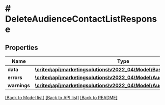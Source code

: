 # # DeleteAudienceContactListResponse

## Properties

Name | Type | Description | Notes
------------ | ------------- | ------------- | -------------
**data** | [**\criteo\api\marketingsolutions\v2022_04\Model\BasicAudienceDefinition**](BasicAudienceDefinition.md) |  |
**errors** | [**\criteo\api\marketingsolutions\v2022_04\Model\AudienceError[]**](AudienceError.md) |  |
**warnings** | [**\criteo\api\marketingsolutions\v2022_04\Model\AudienceWarning[]**](AudienceWarning.md) |  |

[[Back to Model list]](../../README.md#models) [[Back to API list]](../../README.md#endpoints) [[Back to README]](../../README.md)
